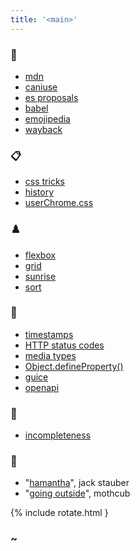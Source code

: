 ```yaml
---
title: '<main>'
---
```


### 💖
- [mdn](https://developer.mozilla.org)
- [caniuse](https://caniuse.com)
- [es proposals](https://github.com/tc39/proposals)
- [babel](https://babeljs.io/repl/)
- [emojipedia](https://emojipedia.org)
- [wayback](https://web.archive.org/)

### 📋
- [css tricks](https://css-tricks.com/)
- [history](https://diveintohtml5.info/history.html)
- [userChrome.css](https://www.userchrome.org/what-is-userchrome-css.html)

### ♟️
- [flexbox](https://flexboxfroggy.com/)
- [grid](https://cssgridgarden.com/)
- [sunrise](https://codepen.io/davidkpiano/pen/VmMWZW)
- [sort](https://imgur.com/gallery/GD5gi)

### 🤖
- [timestamps](https://xml2rfc.tools.ietf.org/public/rfc/html/rfc3339.html#anchor14)
- [HTTP status codes](https://tools.ietf.org/html/rfc7231#section-6)
- [media types](https://www.iana.org/assignments/media-types/media-types.xhtml)
- [Object.defineProperty()](http://2ality.com/2012/08/property-definition-assignment.html)
- [guice](https://github.com/google/guice/wiki/BindingResolution)
- [openapi](https://swagger.io/specification/)

### 💭
- [incompleteness](https://en.wikipedia.org/wiki/G%C3%B6del%27s_incompleteness_theorems)

### 🎵
- "[hamantha](https://www.youtube.com/watch?v=pOljw0z5asI)", jack stauber
- "[going outside](https://www.youtube.com/watch?v=ONALSgxYq7k)", mothcub

{% include rotate.html }

### ~
